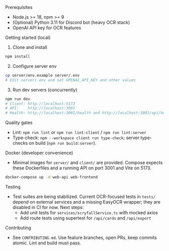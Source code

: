 Prerequisites

- Node.js >= 18, npm >= 9
- (Optional) Python 3.11 for Discord bot (heavy OCR stack)
- OpenAI API key for OCR features

Getting started (local)

1) Clone and install

```bash
npm install
```

2) Configure server env

```bash
cp server/env.example server/.env
# Edit server/.env and set OPENAI_API_KEY and other values
```

3) Run dev servers (concurrently)

```bash
npm run dev
# Client: http://localhost:5173
# API:    http://localhost:3001
# Health: http://localhost:3001/health and http://localhost:3001/api/health
```

Quality gates

- Lint: `npm run lint` or `npm run lint:client` / `npm run lint:server`
- Type-check: `npm --workspace client run type-check`; server type-checks on build (`npm run build:server`).

Docker (developer convenience)

- Minimal images for `server/` and `client/` are provided. Compose expects these Dockerfiles and a running API on port 3001 and Vite on 5173.

```bash
docker-compose up -d web-api web-frontend
```

Testing

- Test suites are being stabilized. Current OCR-focused tests in `tests/` depend on external services and a missing EasyOCR wrapper; they are disabled in CI for now. Next steps:
  - Add unit tests for `services/scryfallService.ts` with mocked axios
  - Add route tests using supertest for `/api/cards` and `/api/export`

Contributing

- See `CONTRIBUTING.md`. Use feature branches, open PRs, keep commits atomic. Lint and build must pass.
